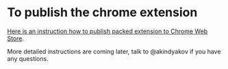 # To publish the chrome extension

[Here is an instruction how to publish packed extension to Chrome Web Store](https://developer.chrome.com/docs/webstore/publish/).

More detailed instructions are coming later, talk to @akindyakov if you have any questions.
